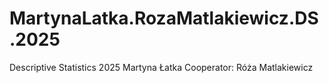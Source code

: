 # MartynaLatka.RozaMatlakiewicz.DS.2025
Descriptive Statistics 2025
Martyna Łatka
Cooperator: Róża Matlakiewicz
